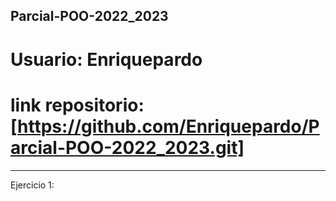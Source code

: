## Parcial-POO-2022_2023

# Usuario: Enriquepardo

# link repositorio: [https://github.com/Enriquepardo/Parcial-POO-2022_2023.git]

*******************

Ejercicio 1:

  
